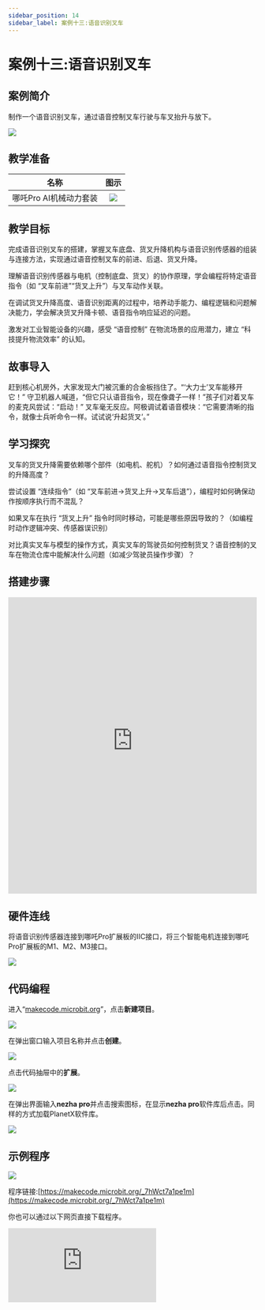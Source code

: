 ```yaml
---
sidebar_position: 14
sidebar_label: 案例十三:语音识别叉车
---
```


# 案例十三:语音识别叉车

## 案例简介

制作一个语音识别叉车，通过语音控制叉车行驶与车叉抬升与放下。

![](https://wiki-media-ef.oss-cn-hongkong.aliyuncs.com/i18n/en/docusaurus-plugin-content-docs/current/microbit/building-blocks/nezha-pro-ai-mechanical-power-kit/images/nezha-pro-ai-mechanical-power-kit-case-13-01.png)

## 教学准备

|     名称     |            图示            |
| :----------: | :--------------------------: |
|   哪吒Pro AI机械动力套装   |   ![](https://wiki-media-ef.oss-cn-hongkong.aliyuncs.com/docs/microbit/building-blocks/nezha-pro-ai-mechanical-power-kit/images/nezha-pro-ai-mechanical-power-kit-01.png)  |

## 教学目标

完成语音识别叉车的搭建，掌握叉车底盘、货叉升降机构与语音识别传感器的组装与连接方法，实现通过语音控制叉车的前进、后退、货叉升降。

理解语音识别传感器与电机（控制底盘、货叉）的协作原理，学会编程将特定语音指令（如 “叉车前进”“货叉上升”）与叉车动作关联。

在调试货叉升降高度、语音识别距离的过程中，培养动手能力、编程逻辑和问题解决能力，学会解决货叉升降卡顿、语音指令响应延迟的问题。

激发对工业智能设备的兴趣，感受 “语音控制” 在物流场景的应用潜力，建立 “科技提升物流效率” 的认知。

## 故事导入

赶到核心机房外，大家发现大门被沉重的合金板挡住了。“‘大力士’叉车能移开它！” 守卫机器人喊道，“但它只认语音指令，现在像聋子一样！”​
孩子们对着叉车的麦克风尝试：“启动！” 叉车毫无反应。阿极调试着语音模块：“它需要清晰的指令，就像士兵听命令一样。试试说‘升起货叉’。”

## 学习探究

叉车的货叉升降需要依赖哪个部件（如电机、舵机）？如何通过语音指令控制货叉的升降高度？

尝试设置 “连续指令”（如 “叉车前进→货叉上升→叉车后退”），编程时如何确保动作按顺序执行而不混乱？

如果叉车在执行 “货叉上升” 指令时同时移动，可能是哪些原因导致的？（如编程时动作逻辑冲突、传感器误识别）

对比真实叉车与模型的操作方式，真实叉车的驾驶员如何控制货叉？语音控制的叉车在物流仓库中能解决什么问题（如减少驾驶员操作步骤）？

## 搭建步骤

<embed src="https://wiki-media-ef.oss-cn-hongkong.aliyuncs.com/i18n/en/docusaurus-plugin-content-docs/current/microbit/building-blocks/nezha-pro-ai-mechanical-power-kit/files/nezha-pro-ai-mechanical-power-kit-case-13.pdf" type="application/pdf" width="100%" height="600px" />

## 硬件连线

将语音识别传感器连接到哪吒Pro扩展板的IIC接口，将三个智能电机连接到哪吒Pro扩展板的M1、M2、M3接口。

![](https://wiki-media-ef.oss-cn-hongkong.aliyuncs.com/i18n/en/docusaurus-plugin-content-docs/current/microbit/building-blocks/nezha-pro-ai-mechanical-power-kit/images/nezha-pro-ai-mechanical-power-kit-case-13-02.png)

## 代码编程

进入“[makecode.microbit.org](https://makecode.microbit.org)”，点击**新建项目**。

![](https://wiki-media-ef.oss-cn-hongkong.aliyuncs.com/docs/microbit/building-blocks/microbit-space-science-kit/images/microbit-space-science-kit-case01-07.png)

在弹出窗口输入项目名称并点击**创建**。

![](https://wiki-media-ef.oss-cn-hongkong.aliyuncs.com/docs/microbit/building-blocks/microbit-space-science-kit/images/microbit-space-science-kit-case01-11.png)

点击代码抽屉中的**扩展**。

![](https://wiki-media-ef.oss-cn-hongkong.aliyuncs.com/docs/microbit/building-blocks/microbit-space-science-kit/images/microbit-space-science-kit-case01-09.png)

在弹出界面输入**nezha pro**并点击搜索图标，在显示**nezha pro**软件库后点击。同样的方式加载PlanetX软件库。

![](https://wiki-media-ef.oss-cn-hongkong.aliyuncs.com/docs/microbit/building-blocks/microbit-space-science-kit/images/microbit-space-science-kit-case01-10.png)

## 示例程序

![](https://wiki-media-ef.oss-cn-hongkong.aliyuncs.com/i18n/en/docusaurus-plugin-content-docs/current/microbit/building-blocks/nezha-pro-ai-mechanical-power-kit/images/nezha-pro-ai-mechanical-power-kit-case-13-03.png)

程序链接:[https://makecode.microbit.org/_7hWct7a1pe1m](https://makecode.microbit.org/_7hWct7a1pe1m)

你也可以通过以下网页直接下载程序。

<div
    style={{
        position: 'relative',
        paddingBottom: '60%',
        overflow: 'hidden',
    }}
>
    <iframe
        src="https://makecode.microbit.org/_7hWct7a1pe1m"
        frameborder="0"
        sandbox="allow-popups allow-forms allow-scripts allow-same-origin"
        style={{
            position: 'absolute',
            width: '100%',
            height: '100%',
        }}
    />
</div>

## 下载程序

使用 USB 线连接 PC 和 micro:bit V2。

![](https://wiki-media-ef.oss-cn-hongkong.aliyuncs.com/docs/microbit/building-blocks/microbit-space-science-kit/images/microbit-space-science-kit-manual03.gif)

连接成功后，电脑上会识别出一个名为 MICROBIT 的盘符。

![](https://wiki-media-ef.oss-cn-hongkong.aliyuncs.com/docs/microbit/building-blocks/microbit-space-science-kit/images/microbit-space-science-kit-manual06.png)

点击左下角的![](https://wiki-media-ef.oss-cn-hongkong.aliyuncs.com/docs/microbit/building-blocks/microbit-space-science-kit/images/microbit-space-science-kit-manual07.png)，选择**Connect Device**。

![](https://wiki-media-ef.oss-cn-hongkong.aliyuncs.com/docs/microbit/building-blocks/microbit-space-science-kit/images/microbit-space-science-kit-manual11.png)

点击![](https://wiki-media-ef.oss-cn-hongkong.aliyuncs.com/docs/microbit/building-blocks/microbit-space-science-kit/images/microbit-space-science-kit-manual08.png)。

![](https://wiki-media-ef.oss-cn-hongkong.aliyuncs.com/docs/microbit/building-blocks/microbit-space-science-kit/images/microbit-space-science-kit-manual12.png)

点击![](https://wiki-media-ef.oss-cn-hongkong.aliyuncs.com/docs/microbit/building-blocks/microbit-space-science-kit/images/microbit-space-science-kit-manual09.png)。

![](https://wiki-media-ef.oss-cn-hongkong.aliyuncs.com/docs/microbit/building-blocks/microbit-space-science-kit/images/microbit-space-science-kit-manual13.png)

在弹出窗口选择 **BBC micro:bit CMSIS-DAP**，然后选择**连接**，至此，我们的 micro:bit 就已经连接成功。

![](https://wiki-media-ef.oss-cn-hongkong.aliyuncs.com/docs/microbit/building-blocks/microbit-space-science-kit/images/microbit-space-science-kit-manual14.png)

点击**下载程序**

![](https://wiki-media-ef.oss-cn-hongkong.aliyuncs.com/docs/microbit/building-blocks/microbit-space-science-kit/images/microbit-space-science-kit-manual10.png)


## 案例演示

开启电源后，根据语音控制叉车开始运行。

Full speed ahead 前进
Reversing 后退
Turn left 左转
Turn right 右转
Start device 抬起叉子
Turn off device 放下叉子

![](https://wiki-media-ef.oss-cn-hongkong.aliyuncs.com/i18n/en/docusaurus-plugin-content-docs/current/microbit/building-blocks/nezha-pro-ai-mechanical-power-kit/images/nezha-pro-ai-mechanical-power-kit-case-13.gif)


## 扩展知识

1. 真实叉车的应用：真实叉车是物流仓库、工厂的核心搬运设备，用于货物的装卸、搬运，按动力可分为电动叉车、燃油叉车，本案例用电机模拟电动叉车的 “动力驱动” 和 “货叉控制” 功能。
2. 智能物流的发展：现代物流仓库开始采用 “无人叉车”（AGV 叉车），结合语音识别、视觉识别技术，能实现自主导航、自动装卸货，减少人工成本，提高搬运效率（如亚马逊仓库的无人叉车）。
3. 语音控制的工业优势：在工业场景中，工人可能需要同时操作多个设备，语音控制可解放双手（如无需按按键），同时实现 “远距离指挥”（如在仓库外控制叉车搬运货物），提升操作安全性。
